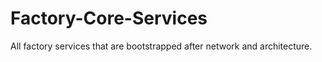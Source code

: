 # Factory-Core-Services
All factory services that are bootstrapped after network and architecture. 
